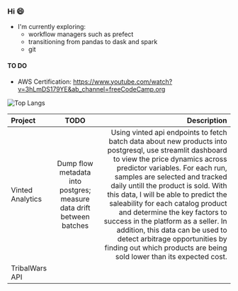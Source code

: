 ### Hi 😄
- I'm currently exploring:
  -  workflow managers such as prefect
  -  transitioning from pandas to dask and spark
  -  git

#### TO DO
- AWS Certification: https://www.youtube.com/watch?v=3hLmDS179YE&ab_channel=freeCodeCamp.org

![Top Langs](https://github-readme-stats.vercel.app/api/top-langs/?username=lmao420blazeit&layout=compact)

| Project | TODO | Description |
| :----------- | :------------: | ------------: |
| Vinted Analytics | Dump flow metadata into postgres; measure data drift between batches     | Using vinted api endpoints to fetch batch data about new products into postgresql, use streamlit dashboard to view the price dynamics across predictor variables. For each run, samples are selected and tracked daily untill the product is sold. With this data, I will be able to predict the saleability for each catalog product and determine the key factors to success in the platform as a seller. In addition, this data can be used to detect arbitrage opportunities by finding out which products are being sold lower than its expected cost. |
| TribalWars API|         |         |

<!--
**lmao420blazeit/lmao420blazeit** is a ✨ _special_ ✨ repository because its `README.md` (this file) appears on your GitHub profile.

Here are some ideas to get you started:

- 🔭 I’m currently working on ...
- 🌱 I’m currently learning ...
- 👯 I’m looking to collaborate on ...
- 🤔 I’m looking for help with ...
- 💬 Ask me about ...
- 📫 How to reach me: ...
- 😄 Pronouns: ...
- ⚡ Fun fact: ...
-->
